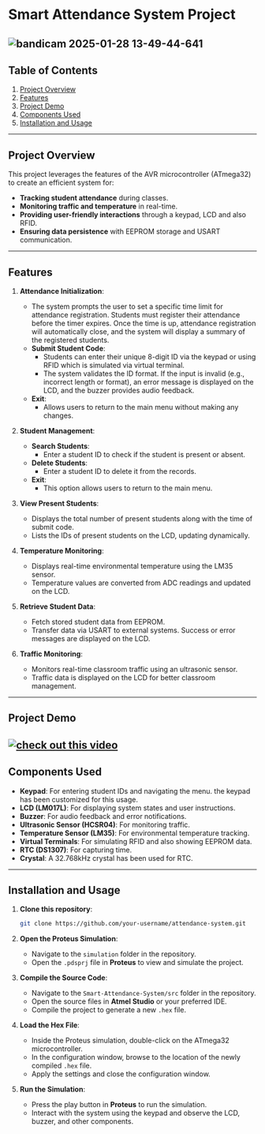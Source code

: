 # Smart Attendance System Project

![bandicam 2025-01-28 13-49-44-641](https://github.com/user-attachments/assets/138f18fb-b7a5-4655-9aaa-a492bd696e6b)
---
## Table of Contents

1. [Project Overview](#project-overview)
2. [Features](#features)
3. [Project Demo](#project-demo)
4. [Components Used](#components-used)
5. [Installation and Usage](#installation-and-usage)
---
## Project Overview

This project leverages the features of the AVR microcontroller (ATmega32) to create an efficient system for:
- **Tracking student attendance** during classes.
- **Monitoring traffic and temperature** in real-time.
- **Providing user-friendly interactions** through a keypad, LCD and also RFID.
- **Ensuring data persistence** with EEPROM storage and USART communication.
---

## Features

1. **Attendance Initialization**:
   - The system prompts the user to set a specific time limit for attendance registration. Students must register their attendance before the timer expires. Once the time is up, attendance registration will automatically close, and the system will display a summary of the registered students.
   - **Submit Student Code**:
     - Students can enter their unique 8-digit ID via the keypad or using RFID which is simulated via virtual terminal.
     - The system validates the ID format. If the input is invalid (e.g., incorrect length or format), an error message is displayed on the LCD, and the buzzer provides audio feedback.
   - **Exit**:
     - Allows users to return to the main menu without making any changes.

2. **Student Management**:
   - **Search Students**:
      - Enter a student ID to check if the student is present or absent.
   - **Delete Students**:
      - Enter a student ID to delete it from the records.
   - **Exit**:
     - This option allows users to return to the main menu.

3. **View Present Students**:
   - Displays the total number of present students along with the time of submit code.
   - Lists the IDs of present students on the LCD, updating dynamically.

4. **Temperature Monitoring**:
   - Displays real-time environmental temperature using the LM35 sensor.
   - Temperature values are converted from ADC readings and updated on the LCD.

5. **Retrieve Student Data**:
   - Fetch stored student data from EEPROM.
   - Transfer data via USART to external systems. Success or error messages are displayed on the LCD.

6. **Traffic Monitoring**:
   - Monitors real-time classroom traffic using an ultrasonic sensor.
   - Traffic data is displayed on the LCD for better classroom management.
---

## Project Demo

[![check out this video](https://raw.githubusercontent.com/username/repository/branch/path/to/thumbnail.jpg)](https://raw.githubusercontent.com/LC3Computer/Smart_Attendance_System/main/video/bandicam%202025-01-28%2014-08-53-432.mp4.mp4)
---

## Components Used

- **Keypad**: For entering student IDs and navigating the menu. the keypad has been customized for this usage.
- **LCD (LM017L)**: For displaying system states and user instructions.
- **Buzzer**: For audio feedback and error notifications.
- **Ultrasonic Sensor (HCSR04)**: For monitoring traffic.
- **Temperature Sensor (LM35)**: For environmental temperature tracking.
- **Virtual Terminals**: For simulating RFID and also showing EEPROM data.
- **RTC (DS1307)**: For capturing time.
- **Crystal**: A 32.768kHz crystal has been used for RTC.
---

## Installation and Usage

1. **Clone this repository**:

   ```bash
   git clone https://github.com/your-username/attendance-system.git
2. **Open the Proteus Simulation**:

   - Navigate to the `simulation` folder in the repository.
   - Open the `.pdsprj` file in **Proteus** to view and simulate the project.

3. **Compile the Source Code**:

   - Navigate to the `Smart-Attendance-System/src` folder in the repository.
   - Open the source files in **Atmel Studio** or your preferred IDE.
   - Compile the project to generate a new `.hex` file.

4. **Load the Hex File**:

   - Inside the Proteus simulation, double-click on the ATmega32 microcontroller.
   - In the configuration window, browse to the location of the newly compiled `.hex` file.
   - Apply the settings and close the configuration window.

5. **Run the Simulation**:

   - Press the play button in **Proteus** to run the simulation.
   - Interact with the system using the keypad and observe the LCD, buzzer, and other components.


